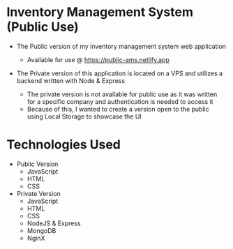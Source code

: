 # Inventory Management System (Public Use)

- The Public version of my inventory management system web application
    - Available for use @ https://public-ams.netlify.app

- The Private version of this application is located on a VPS and utilizes a backend written with Node & Express
    - The private version is not available for public use as it was written for a specific company and authentication is needed to access it 
    - Because of this, I wanted to create a version open to the public using Local Storage to showcase the UI


# Technologies Used

- Public Version
    - JavaScript
    - HTML
    - CSS
- Private Version
    - JavaScript
    - HTML
    - CSS
    - NodeJS & Express
    - MongoDB
    - NginX 

